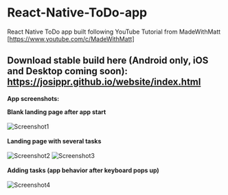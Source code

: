 # React-Native-ToDo-app
React Native ToDo app built following YouTube Tutorial from MadeWithMatt [https://www.youtube.com/c/MadeWithMatt]

Download stable build here (Android only, iOS and Desktop coming soon): https://josippr.github.io/website/index.html
-----------------------------------------------
**App screenshots:**

**Blank landing page after app start**<br><br>
![Screenshot1](https://github.com/josippr/React-Native-ToDo-app/blob/main/screenshots/ToDoList_screenshot2.jpeg)<br><br>
**Landing page with several tasks**<br><br>
![Screenshot2](https://github.com/josippr/React-Native-ToDo-app/blob/main/screenshots/ToDoList_screenshot1.jpeg)
![Screenshot3](https://github.com/josippr/React-Native-ToDo-app/blob/main/screenshots/ToDoList_screenshot3.jpeg)<br><br>
**Adding tasks (app behavior after keyboard pops up)**<br><br>
![Screenshot4](https://github.com/josippr/React-Native-ToDo-app/blob/main/screenshots/ToDoList_screenshot4.jpeg)<br><br>

